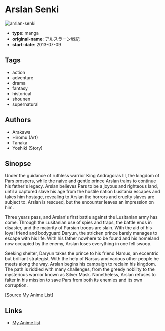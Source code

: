# Arslan Senki

![arslan-senki](https://cdn.myanimelist.net/images/manga/2/149815.jpg)

-   **type**: manga
-   **original-name**: アルスラーン戦記
-   **start-date**: 2013-07-09

## Tags

-   action
-   adventure
-   drama
-   fantasy
-   historical
-   shounen
-   supernatural

## Authors

-   Arakawa
-   Hiromu (Art)
-   Tanaka
-   Yoshiki (Story)

## Sinopse

Under the guidance of ruthless warrior King Andragoras III, the kingdom of Pars prospers, while the naive and gentle prince Arslan trains to continue his father's legacy. Arslan believes Pars to be a joyous and righteous land, until a captured slave his age from the hostile nation Lusitania escapes and takes him hostage, revealing to Arslan the horrors and cruelty slaves are subject to. Arslan is rescued, but the encounter leaves an impression on him.

Three years pass, and Arslan's first battle against the Lusitanian army has come. Through the Lusitanian use of spies and traps, the battle ends in disaster, and the majority of Parsian troops are slain. With the aid of his loyal friend and bodyguard Daryun, the stricken prince barely manages to escape with his life. With his father nowhere to be found and his homeland now occupied by the enemy, Arslan loses everything in one fell swoop.

Seeking shelter, Daryun takes the prince to his friend Narsus, an eccentric but brilliant strategist. With the help of Narsus and various other people he meets along the way, Arslan begins his campaign to reclaim his kingdom. The path is riddled with many challenges, from the greedy nobility to the mysterious warrior known as Silver Mask. Nonetheless, Arslan refuses to falter in his mission to save Pars from both its enemies and its own corruption.

[Source My Anime List]

## Links

-   [My Anime list](https://myanimelist.net/manga/51233/Arslan_Senki)
